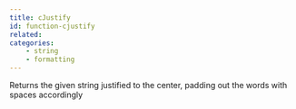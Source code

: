 ```yaml
---
title: cJustify
id: function-cjustify
related:
categories:
    - string
    - formatting
---
```


Returns the given string justified to the center, padding out the words with spaces accordingly